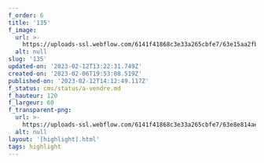 ```yaml
---
f_order: 6
title: '135'
f_image:
  url: >-
    https://uploads-ssl.webflow.com/6141f41868c3e33a265cbfe7/63e15aa2fb566d1b7daf164b_135-07.jpg
  alt: null
slug: '135'
updated-on: '2023-02-12T13:22:31.749Z'
created-on: '2023-02-06T19:53:08.519Z'
published-on: '2023-02-12T14:12:49.117Z'
f_status: cms/status/a-vendre.md
f_hauteur: 120
f_largeur: 60
f_transparent-png:
  url: >-
    https://uploads-ssl.webflow.com/6141f41868c3e33a265cbfe7/63e8e814aed3c6c5ea46e010_135-07.png
  alt: null
layout: '[highlight].html'
tags: highlight
---
```



